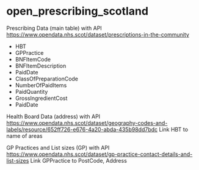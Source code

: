 # open_prescribing_scotland

Prescribing Data (main table)
with API
https://www.opendata.nhs.scot/dataset/prescriptions-in-the-community
  - HBT
  - GPPractice
  - BNFItemCode
  - BNFItemDescription
  - PaidDate
  - ClassOfPreparationCode
  - NumberOfPaidItems
  - PaidQuantity
  - GrossIngredientCost
  - PaidDate

Health Board Data (address)
with API
https://www.opendata.nhs.scot/dataset/geography-codes-and-labels/resource/652ff726-e676-4a20-abda-435b98dd7bdc
Link HBT to name of areas

GP Practices and List sizes (GP)
with API
https://www.opendata.nhs.scot/dataset/gp-practice-contact-details-and-list-sizes
Link GPPractice to PostCode, Address
